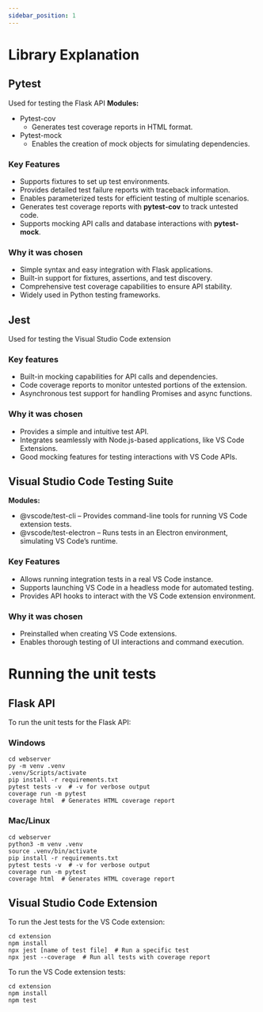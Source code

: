 ```yaml
---
sidebar_position: 1
---
```


# Library Explanation
## Pytest
Used for testing the Flask API
**Modules:**
- Pytest-cov
    - Generates test coverage reports in HTML format.
- Pytest-mock
    - Enables the creation of mock objects for simulating dependencies.

### Key Features
- Supports fixtures to set up test environments.
- Provides detailed test failure reports with traceback information.
- Enables parameterized tests for efficient testing of multiple scenarios.
- Generates test coverage reports with **pytest-cov** to track untested code.
- Supports mocking API calls and database interactions with **pytest-mock**.
### Why it was chosen
- Simple syntax and easy integration with Flask applications.
- Built-in support for fixtures, assertions, and test discovery.
- Comprehensive test coverage capabilities to ensure API stability.
- Widely used in Python testing frameworks.
## Jest
Used for testing the Visual Studio Code extension

### Key features
- Built-in mocking capabilities for API calls and dependencies.
- Code coverage reports to monitor untested portions of the extension.
- Asynchronous test support for handling Promises and async functions.
### Why it was chosen
- Provides a simple and intuitive test API.
- Integrates seamlessly with Node.js-based applications, like VS Code Extensions.
- Good mocking features for testing interactions with VS Code APIs.
## Visual Studio Code Testing Suite
**Modules:**
- @vscode/test-cli – Provides command-line tools for running VS Code extension tests.
- @vscode/test-electron – Runs tests in an Electron environment, simulating VS Code’s runtime.

### Key Features
- Allows running integration tests in a real VS Code instance.
- Supports launching VS Code in a headless mode for automated testing.
- Provides API hooks to interact with the VS Code extension environment.
### Why it was chosen
- Preinstalled when creating VS Code extensions.
- Enables thorough testing of UI interactions and command execution.

# Running the unit tests
## Flask API
To run the unit tests for the Flask API:
### Windows
```
cd webserver
py -m venv .venv
.venv/Scripts/activate
pip install -r requirements.txt
pytest tests -v  # -v for verbose output
coverage run -m pytest
coverage html  # Generates HTML coverage report
```
### Mac/Linux
```
cd webserver
python3 -m venv .venv
source .venv/bin/activate
pip install -r requirements.txt
pytest tests -v  # -v for verbose output
coverage run -m pytest
coverage html  # Generates HTML coverage report
```
## Visual Studio Code Extension
To run the Jest tests for the VS Code extension:
```
cd extension
npm install
npx jest [name of test file]  # Run a specific test
npx jest --coverage  # Run all tests with coverage report
```
To run the VS Code extension tests:
```
cd extension
npm install
npm test
```

